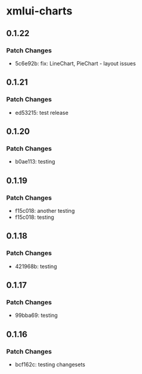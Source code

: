 # xmlui-charts

## 0.1.22

### Patch Changes

- 5c6e92b: fix: LineChart, PieChart - layout issues

## 0.1.21

### Patch Changes

- ed53215: test release

## 0.1.20

### Patch Changes

- b0ae113: testing

## 0.1.19

### Patch Changes

- f15c018: another testing
- f15c018: testing

## 0.1.18

### Patch Changes

- 421968b: testing

## 0.1.17

### Patch Changes

- 99bba69: testing

## 0.1.16

### Patch Changes

- bcf162c: testing changesets
